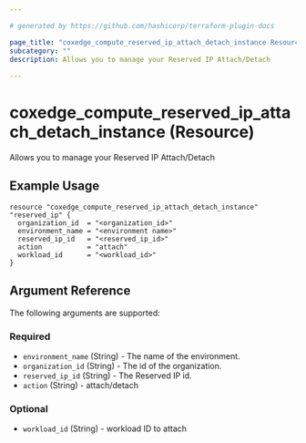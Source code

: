 ```yaml
---

# generated by https://github.com/hashicorp/terraform-plugin-docs

page_title: "coxedge_compute_reserved_ip_attach_detach_instance Resource - terraform-provider-coxedge"
subcategory: ""
description: Allows you to manage your Reserved IP Attach/Detach
  
---
```


# coxedge_compute_reserved_ip_attach_detach_instance (Resource)

Allows you to manage your Reserved IP Attach/Detach

Example Usage
---

```
resource "coxedge_compute_reserved_ip_attach_detach_instance" "reserved_ip" {
  organization_id  = "<organization_id>"
  environment_name = "<environment name>"
  reserved_ip_id   = "<reserved_ip_id>"
  action           = "attach"
  workload_id      = "<workload_id>"
}
```

<!-- schema generated by tfplugindocs -->

## Argument Reference

The following arguments are supported:

### Required

- `environment_name` (String) - The name of the environment.
- `organization_id` (String) - The id of the organization.
- `reserved_ip_id` (String) - The Reserved IP id.
- `action` (String) - attach/detach

### Optional

- `workload_id` (String) - workload ID to attach
